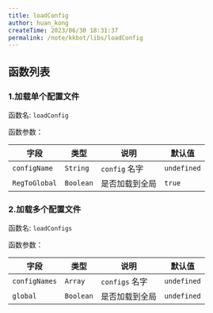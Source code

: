 ```yaml
---
title: loadConfig
author: huan_kong
createTime: 2023/06/30 18:31:37
permalink: /note/kkbot/libs/loadConfig
---
```


## 函数列表

### 1.加载单个配置文件

函数名: `loadConfig`

函数参数：

| 字段          | 类型  | 说明       | 默认值    |
| ------------- | ----- | ---------- | ---------- |
| `configName` | `String` | `config` 名字 | `undefined` |
| `RegToGlobal` | `Boolean` | 是否加载到全局 | `true` |

### 2.加载多个配置文件

函数名: `loadConfigs`

函数参数：

| 字段          | 类型  | 说明       | 默认值    |
| ------------- | ----- | ---------- | ---------- |
| `configNames` | `Array` | `configs` 名字 | `undefined` |
| `global`      | `Boolean` | 是否加载到全局   | `undefined` |
